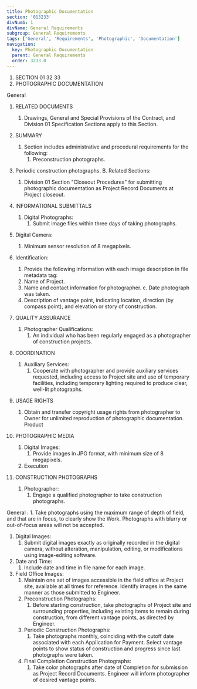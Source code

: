 ```yaml
---
title: Photographic Documentation
section: '013233'
divNumb: 1
divName: General Requirements
subgroup: General Requirements
tags: ['General', 'Requirements', 'Photographic', 'Documentation']
navigation:
  key: Photographic Documentation
  parent: General Requirements
  order: 3233.0
---
```


   1. SECTION 01 32 33
   1. PHOTOGRAPHIC DOCUMENTATION

General
1. RELATED DOCUMENTS
   1. Drawings, General and Special Provisions of the Contract, and Division 01 Specification
Sections apply to this Section.
2. SUMMARY
   1. Section includes administrative and procedural requirements for the following:
      1. Preconstruction photographs.
2. Periodic construction photographs. B. Related Sections:
      1. Division 01 Section "Closeout Procedures" for submitting photographic documentation as Project Record Documents at Project closeout.
3. INFORMATIONAL SUBMITTALS
   1. Digital Photographs:
      1. Submit image files within three days of taking photographs.
1. Digital Camera:
      1. Minimum sensor resolution of 8 megapixels.
2. Identification:
      1. Provide the following information with each image description in file metadata tag:
      1. Name of Project.
      1. Name and contact information for photographer. c. Date photograph was taken.
      1. Description of vantage point, indicating location, direction (by compass point), and elevation or story of construction.
4. QUALITY ASSURANCE
   1. Photographer Qualifications:
      1. An individual who has been regularly engaged as a photographer of construction projects.
5. COORDINATION
   1. Auxiliary Services:
      1. Cooperate with photographer and provide auxiliary services requested, including access to Project site and use of temporary facilities, including temporary lighting required to produce clear, well-lit photographs.

6. USAGE RIGHTS
   1. Obtain and transfer copyright usage rights from photographer to Owner for unlimited reproduction of photographic documentation.
Product
1. PHOTOGRAPHIC MEDIA
   1. Digital Images:
      1. Provide images in JPG format, with minimum size of 8 megapixels.
   1. Execution
1. CONSTRUCTION PHOTOGRAPHS
   1. Photographer:
      1. Engage a qualified photographer to take construction photographs.

General
:
      1. Take photographs using the maximum range of depth of field, and that are in focus, to clearly show the Work. Photographs with blurry or out-of-focus areas will not be accepted.
   1. Digital Images:
      1. Submit digital images exactly as originally recorded in the digital camera, without alteration, manipulation, editing, or modifications using image-editing software.
1. Date and Time:
      1. Include date and time in file name for each image.
2. Field Office Images:
      1. Maintain one set of images accessible in the field office at Project site, available at all times for reference. Identify images in the same manner as those submitted to Engineer.
   1. Preconstruction Photographs:
      1. Before starting construction, take photographs of Project site and surrounding properties, including existing items to remain during construction, from different vantage points, as directed by Engineer.
   1. Periodic Construction Photographs:
      1. Take photographs monthly, coinciding with the cutoff date associated with each Application for Payment. Select vantage points to show status of construction and progress since last photographs were taken.
   1. Final Completion Construction Photographs:
      1. Take color photographs after date of Completion for submission as Project Record Documents. Engineer will inform photographer of desired vantage points.
